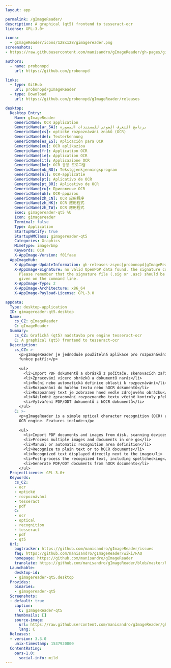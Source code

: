 ```yaml
---
layout: app

permalink: /gImageReader/
description: A graphical (qt5) frontend to tesseract-ocr
license: GPL-3.0+

icons:
  - gImageReader/icons/128x128/gimagereader.png
screenshots:
- https://raw.githubusercontent.com/manisandro/gImageReader/gh-pages/gimagereader-qt5.jpg

authors:
  - name: probonopd
    url: https://github.com/probonopd

links:
  - type: GitHub
    url: probonopd/gImageReader
  - type: Download
    url: https://github.com/probonopd/gImageReader/releases

desktop:
  Desktop Entry:
    Name: gImageReader
    GenericName: OCR application
    GenericName[ar_SA]: برنامج التعرف الضوئي للمستندات المصورة
    GenericName[cs]: optické rozpoznávání znaků (OCR)
    GenericName[de]: Texterkennung
    GenericName[es_ES]: Aplicación para OCR
    GenericName[eu]: OCR aplikazioa
    GenericName[fr]: Application OCR
    GenericName[ie]: Application OCR
    GenericName[it]: Applicazione OCR
    GenericName[ko]: OCR 응용 프로그램
    GenericName[nb_NO]: Tekstgjenkjenningsprogram
    GenericName[nl]: OCR-applicatie
    GenericName[pt]: Aplicativo de OCR
    GenericName[pt_BR]: Aplicativo de OCR
    GenericName[ru]: Приложение OCR
    GenericName[uk]: OCR-додаток
    GenericName[zh_CN]: OCR 应用程序
    GenericName[zh_HK]: OCR 應用程式
    GenericName[zh_TW]: OCR 應用程式
    Exec: gimagereader-qt5 %U
    Icon: gimagereader
    Terminal: false
    Type: Application
    StartupNotify: true
    StartupWMClass: gimagereader-qt5
    Categories: Graphics
    MimeType: image/bmp
    Keywords: OCR
    X-AppImage-Version: f01faae
  AppImageHub:
    X-AppImage-UpdateInformation: gh-releases-zsync|probonopd|gImageReader|continuous|gImageReader*-x86_64.AppImage.zsync
    X-AppImage-Signature: no valid OpenPGP data found. the signature could not be verified.
      Please remember that the signature file (.sig or .asc) should be the first file
      given on the command line.
    X-AppImage-Type: 2
    X-AppImage-Architecture: x86_64
    X-AppImage-Payload-License: GPL-3.0

appdata:
  Type: desktop-application
  ID: gimagereader-qt5.desktop
  Name:
    cs_CZ: gImageReader
    C: gImageReader
  Summary:
    cs_CZ: Grafická (qt5) nadstavba pro engine tesseract-ocr
    C: A graphical (qt5) frontend to tesseract-ocr
  Description:
    cs_CZ: >-
      <p>gImageReader je jednoduše použitelná aplikace pro rozpoznávání textu z obrázků, využívající OCR engine tesseract. Mezi
      funkce patří:</p>
  
      <ul>
        <li>Import PDF dokumentů a obrázků z počítače, skenovacích zařízení, schránky a snímků obrazovky</li>
        <li>Zpracování vícero obrázků a dokumentů naráz</li>
        <li>Ruční nebo automatická definice oblasti k rozpoznávání</li>
        <li>Rozpoznání do holého textu nebo hOCR dokumentů</li>
        <li>Rozpoznaný text je zobrazen hned vedle zdrojového obrázku</li>
        <li>Následné zpracování rozpoznaného textu včetně kontroly překlepů</li>
        <li>Vytváření PDF/ODT dokumentů z hOCR dokumentů</li>
      </ul>
    C: >-
      <p>gImageReader is a simple optical character recognition (OCR) application which acts as a frontend to the tesseract
      OCR engine. Features include:</p>
  
      <ul>
        <li>Import PDF documents and images from disk, scanning devices, clipboard and screenshots</li>
        <li>Process multiple images and documents in one go</li>
        <li>Manual or automatic recognition area definition</li>
        <li>Recognize to plain text or to hOCR documents</li>
        <li>Recognized text displayed directly next to the image</li>
        <li>Post-process the recognized text, including spellchecking</li>
        <li>Generate PDF/ODT documents from hOCR documents</li>
      </ul>
  ProjectLicense: GPL-3.0+
  Keywords:
    cs_CZ:
    - ocr
    - optické
    - rozpoznávání
    - tesseract
    - pdf
    C:
    - ocr
    - optical
    - recognition
    - tesseract
    - pdf
    - qt5
  Url:
    bugtracker: https://github.com/manisandro/gImageReader/issues
    faq: https://github.com/manisandro/gImageReader/wiki/FAQ
    homepage: https://github.com/manisandro/gImageReader
    translate: https://github.com/manisandro/gImageReader/blob/master/README.md
  Launchable:
    desktop-id:
    - gimagereader-qt5.desktop
  Provides:
    binaries:
    - gimagereader-qt5
  Screenshots:
  - default: true
    caption:
      C: gImageReader-qt5
    thumbnails: []
    source-image:
      url: https://raw.githubusercontent.com/manisandro/gImageReader/gh-pages/gimagereader-qt5.jpg
      lang: C
  Releases:
  - version: 3.3.0
    unix-timestamp: 1537920000
  ContentRating:
    oars-1.0:
      social-info: mild
---
```

